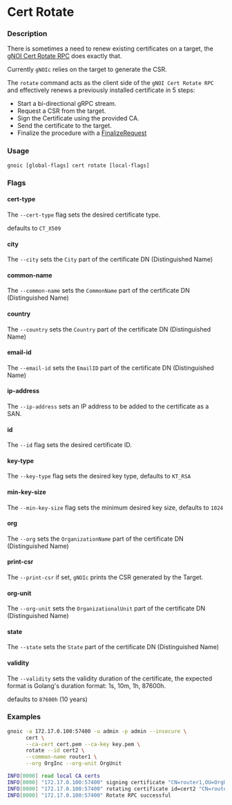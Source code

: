 # Cert Rotate

### Description

There is sometimes a need to renew existing certificates on a target, the [gNOI Cert Rotate RPC](https://github.com/openconfig/gnoi/blob/master/cert/cert.proto#L93) does exactly that.

Currently `gNOIc` relies on the target to generate the CSR.

The `rotate` command acts as the client side of the `gNOI Cert Rotate RPC` and effectively renews a previously installed certificate in 5 steps:

- Start a bi-directional gRPC stream.
- Request a CSR from the target.
- Sign the Certificate using the provided CA.
- Send the certificate to the target.
- Finalize the procedure with a [FinalizeRequest](https://github.com/openconfig/gnoi/blob/master/cert/cert.proto#L332)

### Usage

`gnoic [global-flags] cert rotate [local-flags]`

### Flags

#### cert-type

The `--cert-type` flag sets the desired certificate type.

defaults to `CT_X509`

#### city

The `--city` sets the `City` part of the certificate DN (Distinguished Name)

#### common-name

The `--common-name` sets the `CommonName` part of the certificate DN (Distinguished Name)

#### country

The `--country` sets the `Country` part of the certificate DN (Distinguished Name)

#### email-id

The `--email-id` sets the `EmailID` part of the certificate DN (Distinguished Name)

#### ip-address

The `--ip-address` sets an IP address to be added to the certificate as a SAN.

#### id

The `--id` flag sets the desired certificate ID.

#### key-type

The `--key-type` flag sets the desired key type, defaults to `KT_RSA`

#### min-key-size

The `--min-key-size` flag sets the minimum desired key size, defaults to `1024`

#### org

The `--org` sets the `OrganizationName` part of the certificate DN (Distinguished Name)

#### print-csr

The `--print-csr` if set, `gNOIc` prints the CSR generated by the Target.

#### org-unit

The `--org-unit` sets the `OrganizationalUnit` part of the certificate DN (Distinguished Name)

#### state

The `--state` sets the `State` part of the certificate DN (Distinguished Name)

#### validity

The `--validity` sets the validity duration of the certificate, the expected format is Golang's duration format: 1s, 10m, 1h, 87600h.

defaults to `87600h` (10 years)

### Examples

```bash
gnoic -a 172.17.0.100:57400 -u admin -p admin --insecure \
      cert \
      --ca-cert cert.pem --ca-key key.pem \
      rotate --id cert2 \
      --common-name router1 \
      --org OrgInc --org-unit OrgUnit
```

```bash
INFO[0000] read local CA certs                          
INFO[0000] "172.17.0.100:57400" signing certificate "CN=router1,OU=OrgUnit,O=OrgInc" with the provided CA 
INFO[0000] "172.17.0.100:57400" rotating certificate id=cert2 "CN=router1,OU=OrgUnit,O=OrgInc" 
INFO[0000] "172.17.0.100:57400" Rotate RPC successful   
```
